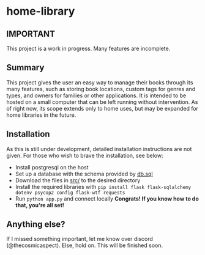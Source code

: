 # home-library
## IMPORTANT
This project is a work in progress. Many features are incomplete.
## Summary
This project gives the user an easy way to manage their books through its many features, such as storing book locations, custom tags for genres and types, and owners for families or other applications. It is intended to be hosted on a small computer that can be left running without intervention. As of right now, its scope extends only to home uses, but may be expanded for home libraries in the future.
## Installation
As this is still under development, detailed installation instructions are not given. For those who wish to brave the installation, see below:
- Install postgresql on the host
- Set up a database with the schema provided by [db.sql](db.sql)
- Download the files in [src/](src/) to the desired directory
- Install the required libraries with `pip install flask flask-sqlalchemy dotenv psycop2 config flask-wtf requests`
- Run `python app.py` and connect locally
**Congrats! If you know how to do that, you're all set!**
## Anything else?
If I missed something important, let me know over discord (@thecosmicaspect). Else, hold on. This will be finished soon.